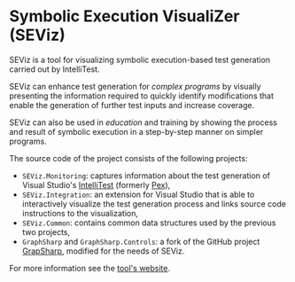 # Symbolic Execution VisualiZer (SEViz)

SEViz is a tool for visualizing symbolic execution-based test generation carried out by IntelliTest.

SEViz can enhance test generation for *complex programs* by visually presenting the information required to quickly identify modifications that enable the generation of further test inputs and increase coverage.

SEViz can also be used in *education* and training by showing the process and result of symbolic execution in a step-by-step manner on simpler programs.

The source code of the project consists of the following projects:

* `SEViz.Monitoring`: captures information about the test generation of Visual Studio's [IntelliTest](https://msdn.microsoft.com/en-us/library/dn823749.aspx) (formerly [Pex](http://research.microsoft.com/en-us/projects/pex/)),
* `SEViz.Integration`: an extension for Visual Studio that is able to interactively visualize the test generation process and links source code instructions to the visualization,
* `SEViz.Common`: contains common data structures used by the previous two projects,
* `GraphSharp` and `GraphSharp.Controls`: a fork of the GitHub project [GrapSharp](https://github.com/andypelzer/GraphSharp/tree/c9c2c8d9070e3c541f2cf60ec0b6213e0235e727), modified for the needs of SEViz.

For more information see the [tool's website](http://ftsrg.github.io/seviz).
